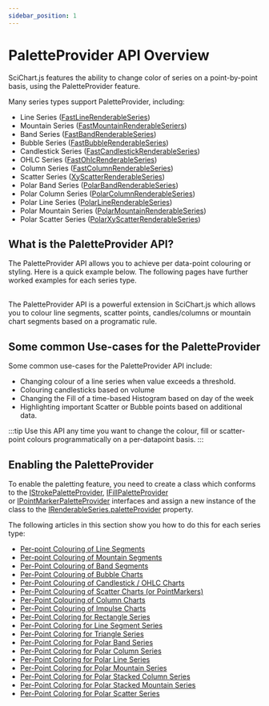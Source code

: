 ```yaml
---
sidebar_position: 1
---
```


# PaletteProvider API Overview

SciChart.js features the ability to change color of series on a point-by-point basis, using the PaletteProvider feature.

Many series types support PaletteProvider, including:

*   Line Series ([FastLineRenderableSeries](/docs/2d-charts/chart-types/fast-line-renderable-series/index.mdx))
*   Mountain Series ([FastMountainRenderableSeriers](/docs/2d-charts/chart-types/fast-mountain-area-renderable-series/index.md))
*   Band Series ([FastBandRenderableSeries](/docs/2d-charts/chart-types/fast-band-renderable-series/index.md))
*   Bubble Series ([FastBubbleRenderableSeries](/docs/2d-charts/chart-types/fast-bubble-renderable-series/index.md))
*   Candlestick Series ([FastCandlestickRenderableSeries](/docs/2d-charts/chart-types/fast-candlestick-renderable-series/index.md))
*   OHLC Series ([FastOhlcRenderableSeries](/docs/2d-charts/chart-types/fast-ohlc-renderable-series/index.md))
*   Column Series ([FastColumnRenderableSeries](/docs/2d-charts/chart-types/fast-column-renderable-series/column-series-type/index.md))
*   Scatter Series ([XyScatterRenderableSeries](/docs/2d-charts/chart-types/xy-scatter-renderable-series/index.md))
*   Polar Band Series ([PolarBandRenderableSeries](/docs/2d-charts/chart-types/polar-band-renderable-series/index.mdx))
*   Polar Column Series ([PolarColumnRenderableSeries](/docs/2d-charts/chart-types/polar-column-renderable-series/index.mdx))
*   Polar Line Series ([PolarLineRenderableSeries](/docs/2d-charts/chart-types/polar-line-renderable-series/index.mdx))
*   Polar Mountain Series ([PolarMountainRenderableSeries](/docs/2d-charts/chart-types/polar-mountain-renderable-series/README.mdx))
*   Polar Scatter Series ([PolarXyScatterRenderableSeries](/docs/2d-charts/chart-types/polar-xy-scatter-renderable-series/index.mdx))

What is the PaletteProvider API?
--------------------------------

The PaletteProvider API allows you to achieve per data-point colouring or styling. Here is a quick example below. The following pages have further worked examples for each series type.

<ChartFromSciChartDemo src="https://demo.scichart.com/iframe/chart-color-points-individually-with-paletteprovider" title="Coloring Series per-point using PaletteProvider" description="showing how to color data-points based on a rule." />

<br/>
The PaletteProvider API is a powerful extension in SciChart.js which allows you to colour line segments, scatter points, candles/columns or mountain chart segments based on a programatic rule.

Some common Use-cases for the PaletteProvider
---------------------------------------------

Some common use-cases for the PaletteProvider API include:

*   Changing colour of a line series when value exceeds a threshold.
*   Colouring candlesticks based on volume
*   Changing the Fill of a time-based Histogram based on day of the week
*   Highlighting important Scatter or Bubble points based on additional data.

:::tip
Use this API any time you want to change the colour, fill or scatter-point colours programmatically on a per-datapoint basis.
:::

Enabling the PaletteProvider
----------------------------

To enable the paletting feature, you need to create a class which conforms to the [IStrokePaletteProvider](https://www.scichart.com/documentation/js/current/typedoc/interfaces/istrokepaletteprovider.html), [IFillPaletteProvider](https://www.scichart.com/documentation/js/current/typedoc/interfaces/ifillpaletteprovider.html) or [IPointMarkerPaletteProvider](https://www.scichart.com/documentation/js/current/typedoc/interfaces/ipointmarkerpaletteprovider.html) interfaces and assign a new instance of the class to the [IRenderableSeries.paletteProvider](https://www.scichart.com/documentation/js/current/typedoc/interfaces/irenderableseries.html#paletteprovider) property.

The following articles in this section show you how to do this for each series type:

* [Per-point Colouring of Line Segments](/docs/2d-charts/chart-types/palette-provider-api/fast-line-renderable-series/index.md)
* [Per-point Colouring of Mountain Segments](/docs/2d-charts/chart-types/palette-provider-api/fast-mountain-renderable-series/index.md)
* [Per-Point Colouring of Band Segments](/docs/2d-charts/chart-types/palette-provider-api/fast-band-renderable-series/index.md)
* [Per-Point Colouring of Bubble Charts](/docs/2d-charts/chart-types/palette-provider-api/fast-bubble-renderable-series/index.md)
* [Per-Point Colouring of Candlestick / OHLC Charts](/docs/2d-charts/chart-types/palette-provider-api/fast-candlestick-ohlc-renderable-series/index.md)
* [Per-Point Colouring of Scatter Charts (or PointMarkers)](/docs/2d-charts/chart-types/palette-provider-api/xy-scatter-renderable-series/index.md)
* [Per-Point Colouring of Column Charts](/docs/2d-charts/chart-types/palette-provider-api/fast-column-renderable-series/index.md)
* [Per-Point Colouring of Impulse Charts](/docs/2d-charts/chart-types/palette-provider-api/fast-impulse-renderable-series/index.md)
* [Per-Point Coloring for Rectangle Series](/docs/2d-charts/chart-types/palette-provider-api/fast-rectangle-renderable-series/index.md)
* [Per-Point Coloring for Line Segment Series](/docs/2d-charts/chart-types/palette-provider-api/line-segment-renderable-series/index.md)
* [Per-Point Coloring for Triangle Series](/docs/2d-charts/chart-types/palette-provider-api/triangle-renderable-series/index.md)
* [Per-Point Coloring for Polar Band Series](/docs/2d-charts/chart-types/palette-provider-api/polar-band-renderable-series/index.md)
* [Per-Point Coloring for Polar Column Series](/docs/2d-charts/chart-types/palette-provider-api/polar-column-renderable-series/index.md)
* [Per-Point Coloring for Polar Line Series](/docs/2d-charts/chart-types/palette-provider-api/polar-line-renderable-series/index.md)
* [Per-Point Coloring for Polar Mountain Series](/docs/2d-charts/chart-types/palette-provider-api/polar-mountain-renderable-series/index.md)
* [Per-Point Coloring for Polar Stacked Column Series](/docs/2d-charts/chart-types/palette-provider-api/polar-stacked-column-renderable-series/index.md)
* [Per-Point Coloring for Polar Stacked Mountain Series](/docs/2d-charts/chart-types/palette-provider-api/polar-stacked-mountain-renderable-series/index.md)
* [Per-Point Coloring for Polar Scatter Series](/docs/2d-charts/chart-types/palette-provider-api/polar-xy-scatter-renderable-series/index.md)
